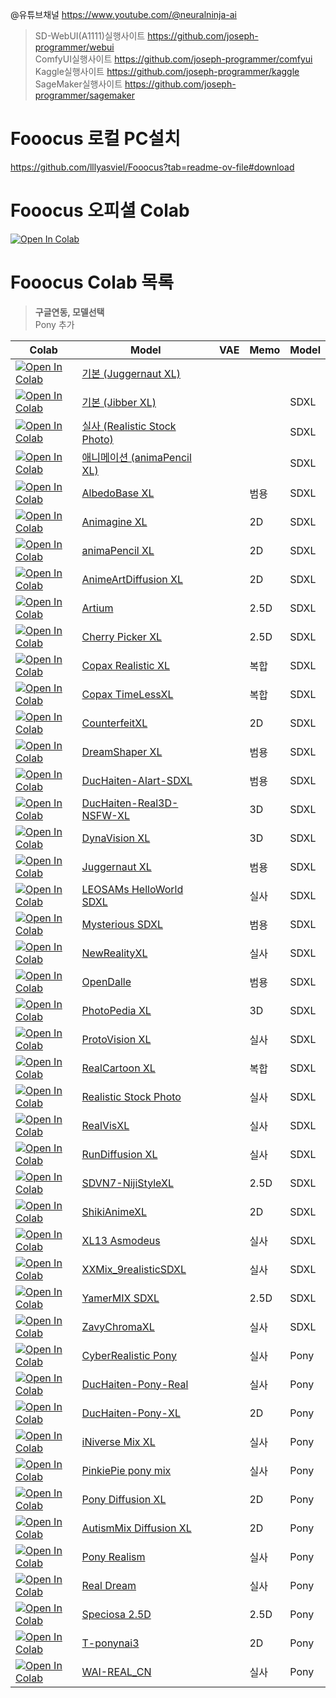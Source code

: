 @유튜브채널 https://www.youtube.com/@neuralninja-ai  

> SD-WebUI(A1111)실행사이트 https://github.com/joseph-programmer/webui  
> ComfyUI실행사이트 https://github.com/joseph-programmer/comfyui  
> Kaggle실행사이트 https://github.com/joseph-programmer/kaggle  
> SageMaker실행사이트 https://github.com/joseph-programmer/sagemaker  

# Fooocus 로컬 PC설치

https://github.com/lllyasviel/Fooocus?tab=readme-ov-file#download

# Fooocus 오피셜 Colab

[![Open In Colab](https://colab.research.google.com/assets/colab-badge.svg)](https://colab.research.google.com/github/lllyasviel/Fooocus/blob/main/fooocus_colab.ipynb) 

# Fooocus Colab 목록

> **구글연동, 모델선택**  
> Pony 추가

| Colab                                                                                                                                                                                            | Model                                                                                  | VAE  | Memo                    | Model                  |
| ------------------------------------------------------------------------------------------------------------------------------------------------------------------------------------------------ | -------------------------------------------------------------------------------------- | ---- | ----------------------- | ---------------------- |
| [![Open In Colab](https://raw.githubusercontent.com/joseph-programmer/colab/master/icons/colab-badge.svg)](https://colab.research.google.com/github/joseph-programmer/fooocus/blob/master/stable/default_webui_colab.ipynb) | [기본 (Juggernaut XL)](https://civitai.com/models/133005/juggernaut-xl)     
| [![Open In Colab](https://raw.githubusercontent.com/joseph-programmer/colab/master/icons/colab-badge.svg)](https://colab.research.google.com/github/joseph-programmer/fooocus/blob/master/stable/jibber_webui_colab.ipynb) | [기본 (Jibber XL)](https://civitai.com/models/194768/jib-mix-realistic-xl)                 |  |                       | SDXL            |
| [![Open In Colab](https://raw.githubusercontent.com/joseph-programmer/colab/master/icons/colab-badge.svg)](https://colab.research.google.com/github/joseph-programmer/fooocus/blob/master/stable/realistic_webui_colab.ipynb) | [실사 (Realistic Stock Photo)](https://civitai.com/models/139565/realistic-stock-photo)                    |  |                       | SDXL            |
| [![Open In Colab](https://raw.githubusercontent.com/joseph-programmer/colab/master/icons/colab-badge.svg)](https://colab.research.google.com/github/joseph-programmer/fooocus/blob/master/stable/anime_webui_colab.ipynb) | [애니메이션 (animaPencil XL)](https://civitai.com/models/261336/animapencil-xl)                    |  |                       | SDXL            |
| [![Open In Colab](https://raw.githubusercontent.com/joseph-programmer/colab/master/icons/colab-badge-nightly.svg)](https://colab.research.google.com/github/joseph-programmer/fooocus/blob/master/stable/albedo_base_xl_webui_colab.ipynb) | [AlbedoBase XL](https://civitai.com/models/140737/albedobase-xl)                    |  | 범용                      | SDXL           |
| [![Open In Colab](https://raw.githubusercontent.com/joseph-programmer/colab/master/icons/colab-badge-nightly.svg)](https://colab.research.google.com/github/joseph-programmer/fooocus/blob/master/stable/animagine_xl_webui_colab.ipynb) | [Animagine XL](https://huggingface.co/cagliostrolab/animagine-xl-3.0)                    |  | 2D                      | SDXL           |
| [![Open In Colab](https://raw.githubusercontent.com/joseph-programmer/colab/master/icons/colab-badge-nightly.svg)](https://colab.research.google.com/github/joseph-programmer/fooocus/blob/master/stable/anima_pencil_xl_webui_colab.ipynb) | [animaPencil XL](https://civitai.com/models/261336/animapencil-xl)                    |  | 2D                      | SDXL           |
| [![Open In Colab](https://raw.githubusercontent.com/joseph-programmer/colab/master/icons/colab-badge-nightly.svg)](https://colab.research.google.com/github/joseph-programmer/fooocus/blob/master/stable/anime_art_diffusion_xl_webui_colab.ipynb) | [AnimeArtDiffusion XL](https://civitai.com/models/117259/anime-art-diffusion-xl)                    |  | 2D                      | SDXL           |
| [![Open In Colab](https://raw.githubusercontent.com/joseph-programmer/colab/master/icons/colab-badge-nightly.svg)](https://colab.research.google.com/github/joseph-programmer/fooocus/blob/master/stable/artium_webui_colab.ipynb) | [Artium](https://civitai.com/models/216439/artium)                    |  | 2.5D                      | SDXL           |
| [![Open In Colab](https://raw.githubusercontent.com/joseph-programmer/colab/master/icons/colab-badge-nightly.svg)](https://colab.research.google.com/github/joseph-programmer/fooocus/blob/master/stable/cherry_picker_xl_webui_colab.ipynb) | [Cherry Picker XL](https://civitai.com/models/125680/cherry-picker-xl)                    |  | 2.5D                      | SDXL           |
| [![Open In Colab](https://raw.githubusercontent.com/joseph-programmer/colab/master/icons/colab-badge-nightly.svg)](https://colab.research.google.com/github/joseph-programmer/fooocus/blob/master/stable/copax_realistic_xl_webui_colab.ipynb) | [Copax Realistic XL](https://civitai.com/models/118111/copax-realistic-xl-sdxl10)                    |  | 복합                      | SDXL           |
| [![Open In Colab](https://raw.githubusercontent.com/joseph-programmer/colab/master/icons/colab-badge-nightly.svg)](https://colab.research.google.com/github/joseph-programmer/fooocus/blob/master/stable/copax_time_less_xl_webui_colab.ipynb) | [Copax TimeLessXL](https://civitai.com/models/118111/copax-timelessxl-sdxl10)                    |  | 복합                      | SDXL           |
| [![Open In Colab](https://raw.githubusercontent.com/joseph-programmer/colab/master/icons/colab-badge-nightly.svg)](https://colab.research.google.com/github/joseph-programmer/fooocus/blob/master/stable/counterfeit_xl_webui_colab.ipynb) | [CounterfeitXL](https://civitai.com/models/118406/counterfeitxl)                    |  | 2D                      | SDXL           |
| [![Open In Colab](https://raw.githubusercontent.com/joseph-programmer/colab/master/icons/colab-badge-nightly.svg)](https://colab.research.google.com/github/joseph-programmer/fooocus/blob/master/stable/dreamshaper_xl_webui_colab.ipynb) | [DreamShaper XL](https://civitai.com/models/112902/dreamshaper-xl10)                    |  | 범용                      | SDXL           |
| [![Open In Colab](https://raw.githubusercontent.com/joseph-programmer/colab/master/icons/colab-badge-nightly.svg)](https://colab.research.google.com/github/joseph-programmer/fooocus/blob/master/stable/duchaiten_aiart_sdxl_webui_colab.ipynb) | [DucHaiten-AIart-SDXL](https://civitai.com/models/118756/duchaiten-aiart-sdxl)                    |  | 범용                      | SDXL           |
| [![Open In Colab](https://raw.githubusercontent.com/joseph-programmer/colab/master/icons/colab-badge-nightly.svg)](https://colab.research.google.com/github/joseph-programmer/fooocus/blob/master/stable/duchaiten_real3d_xl_webui_colab.ipynb) | [DucHaiten-Real3D-NSFW-XL](https://civitai.com/models/247266/duchaiten-real3d-nsfw-xl)                    |  | 3D                      | SDXL           |
| [![Open In Colab](https://raw.githubusercontent.com/joseph-programmer/colab/master/icons/colab-badge-nightly.svg)](https://colab.research.google.com/github/joseph-programmer/fooocus/blob/master/stable/dynavision_xl_webui_colab.ipynb) | [DynaVision XL](https://civitai.com/models/122606/dynavision-xl-all-in-one-stylized-3d-sfw-and-nsfw-output-no-refiner-needed)                    |  | 3D                      | SDXL           |
| [![Open In Colab](https://raw.githubusercontent.com/joseph-programmer/colab/master/icons/colab-badge-nightly.svg)](https://colab.research.google.com/github/joseph-programmer/fooocus/blob/master/stable/juggernaut_xl_webui_colab.ipynb) | [Juggernaut XL](https://civitai.com/models/133005/juggernaut-xl)                    |  | 범용                      | SDXL           |
| [![Open In Colab](https://raw.githubusercontent.com/joseph-programmer/colab/master/icons/colab-badge-nightly.svg)](https://colab.research.google.com/github/joseph-programmer/fooocus/blob/master/stable/leosams_helloworld_sdxl_webui_colab.ipynb) | [LEOSAMs HelloWorld SDXL](https://civitai.com/models/43977/leosams-helloworld-sdxl-base-model)                    |  | 실사                      | SDXL           |
| [![Open In Colab](https://raw.githubusercontent.com/joseph-programmer/colab/master/icons/colab-badge-nightly.svg)](https://colab.research.google.com/github/joseph-programmer/fooocus/blob/master/stable/mysterious_sdxl_webui_colab.ipynb) | [Mysterious SDXL](https://civitai.com/models/118441/lah-mysterious-or-sdxl)                    |  | 범용                      | SDXL           |
| [![Open In Colab](https://raw.githubusercontent.com/joseph-programmer/colab/master/icons/colab-badge-nightly.svg)](https://colab.research.google.com/github/joseph-programmer/fooocus/blob/master/stable/new_reality_xl_webui_colab.ipynb) | [NewRealityXL ](https://civitai.com/api/download/models/275491)                    |  | 실사                      | SDXL           |
| [![Open In Colab](https://raw.githubusercontent.com/joseph-programmer/colab/master/icons/colab-badge-nightly.svg)](https://colab.research.google.com/github/joseph-programmer/fooocus/blob/master/stable/open_dalle_v11_webui_colab.ipynb) | [OpenDalle](https://civitai.com/models/238116?modelVersionId=275681)                    |  | 범용                      | SDXL           |
| [![Open In Colab](https://raw.githubusercontent.com/joseph-programmer/colab/master/icons/colab-badge-nightly.svg)](https://colab.research.google.com/github/joseph-programmer/fooocus/blob/master/stable/photo_pedia_xl_webui_colab.ipynb) | [PhotoPedia XL](https://civitai.com/models/189109/photopedia-xl)                    |  | 3D                      | SDXL           |
| [![Open In Colab](https://raw.githubusercontent.com/joseph-programmer/colab/master/icons/colab-badge-nightly.svg)](https://colab.research.google.com/github/joseph-programmer/fooocus/blob/master/stable/proto_vision_xl_webui_colab.ipynb) | [ProtoVision XL](https://civitai.com/models/125703/protovision-xl-high-fidelity-3d-photorealism-anime-hyperrealism-no-refiner-needed)                    |  | 실사                      | SDXL           |
| [![Open In Colab](https://raw.githubusercontent.com/joseph-programmer/colab/master/icons/colab-badge-nightly.svg)](https://colab.research.google.com/github/joseph-programmer/fooocus/blob/master/stable/real_cartoon_xl_webui_colab.ipynb) | [RealCartoon XL](https://civitai.com/models/125907/realcartoon-xl)                    |  | 복합                      | SDXL           |
| [![Open In Colab](https://raw.githubusercontent.com/joseph-programmer/colab/master/icons/colab-badge-nightly.svg)](https://colab.research.google.com/github/joseph-programmer/fooocus/blob/master/stable/realistic_webui_colab.ipynb) | [Realistic Stock Photo](https://civitai.com/models/139565/realistic-stock-photo)                    |  | 실사                      | SDXL           |
| [![Open In Colab](https://raw.githubusercontent.com/joseph-programmer/colab/master/icons/colab-badge-nightly.svg)](https://colab.research.google.com/github/joseph-programmer/fooocus/blob/master/stable/real_vis_xl_webui_colab.ipynb) | [RealVisXL](https://civitai.com/models/139562/realvisxl-v30-turbo?modelVersionId=268861)                    |  | 실사                      | SDXL           |
| [![Open In Colab](https://raw.githubusercontent.com/joseph-programmer/colab/master/icons/colab-badge-nightly.svg)](https://colab.research.google.com/github/joseph-programmer/fooocus/blob/master/stable/rundiffusion_xl_webui_colab.ipynb) | [RunDiffusion XL](https://civitai.com/models/120964/rundiffusion-xl)                    |  | 실사                      | SDXL           |
| [![Open In Colab](https://raw.githubusercontent.com/joseph-programmer/colab/master/icons/colab-badge-nightly.svg)](https://colab.research.google.com/github/joseph-programmer/fooocus/blob/master/stable/sdvn6_niji_style_xl_webui_colab.ipynb) | [SDVN7-NijiStyleXL](https://civitai.com/models/123307/sdvn7-nijistylexl)                    |  | 2.5D                      | SDXL           |
| [![Open In Colab](https://raw.githubusercontent.com/joseph-programmer/colab/master/icons/colab-badge-nightly.svg)](https://colab.research.google.com/github/joseph-programmer/fooocus/blob/master/stable/shikianimexl_webui_colab.ipynb) | [ShikiAnimeXL](https://civitai.com/models/119163/shikianimexl)                    |  | 2D                      | SDXL           |
| [![Open In Colab](https://raw.githubusercontent.com/joseph-programmer/colab/master/icons/colab-badge-nightly.svg)](https://colab.research.google.com/github/joseph-programmer/fooocus/blob/master/stable/xl13_asmodeus_webui_colab.ipynb) | [XL13 Asmodeus](https://civitai.com/models/134646/xl13-asmodeus-sfw-and-nsfw)                    |  | 실사                      | SDXL           |
| [![Open In Colab](https://raw.githubusercontent.com/joseph-programmer/colab/master/icons/colab-badge-nightly.svg)](https://colab.research.google.com/github/joseph-programmer/fooocus/blob/master/stable/xxmix_9realistic_sdxl_webui_colab.ipynb) | [XXMix_9realisticSDXL](https://civitai.com/models/124421/xxmix9realisticsdxl)                    |  | 실사                      | SDXL           |
| [![Open In Colab](https://raw.githubusercontent.com/joseph-programmer/colab/master/icons/colab-badge-nightly.svg)](https://colab.research.google.com/github/joseph-programmer/fooocus/blob/master/stable/yamer_mix_xl_webui_colab.ipynb) | [YamerMIX SDXL](https://civitai.com/models/84040/sdxl-unstable-diffusers-yamermix)                    |  | 2.5D                      | SDXL           |
| [![Open In Colab](https://raw.githubusercontent.com/joseph-programmer/colab/master/icons/colab-badge-nightly.svg)](https://colab.research.google.com/github/joseph-programmer/fooocus/blob/master/stable/zavychroma_xl_webui_colab.ipynb) | [ZavyChromaXL](https://civitai.com/models/119229/zavychromaxl)                    |  | 실사                      | SDXL           |
| [![Open In Colab](https://raw.githubusercontent.com/joseph-programmer/colab/master/icons/colab-badge-install.svg)](https://colab.research.google.com/github/joseph-programmer/fooocus/blob/master/stable/cyberrealisticpony_webui_colab.ipynb) | [CyberRealistic Pony](https://civitai.com/models/443821/cyberrealistic-pony)                    |  | 실사                      | Pony           |
| [![Open In Colab](https://raw.githubusercontent.com/joseph-programmer/colab/master/icons/colab-badge-install.svg)](https://colab.research.google.com/github/joseph-programmer/fooocus/blob/master/stable/duchaitenponyreal_webui_colab.ipynb) | [DucHaiten-Pony-Real](https://civitai.com/models/477851/duchaiten-pony-real)                    |  | 실사                      | Pony           |
| [![Open In Colab](https://raw.githubusercontent.com/joseph-programmer/colab/master/icons/colab-badge-install.svg)](https://colab.research.google.com/github/joseph-programmer/fooocus/blob/master/stable/duchaitenponyxl_webui_colab.ipynb) | [DucHaiten-Pony-XL](https://civitai.com/models/376450/duchaiten-pony-xl-no-score)                    |  | 2D                      | Pony           |
| [![Open In Colab](https://raw.githubusercontent.com/joseph-programmer/colab/master/icons/colab-badge-install.svg)](https://colab.research.google.com/github/joseph-programmer/fooocus/blob/master/stable/iniversemixxl_webui_colab.ipynb) | [iNiverse Mix XL](https://civitai.com/models/226533/iniverse-mix-xlsfw-and-nsfw)                    |  | 실사                      | Pony           |
| [![Open In Colab](https://raw.githubusercontent.com/joseph-programmer/colab/master/icons/colab-badge-install.svg)](https://colab.research.google.com/github/joseph-programmer/fooocus/blob/master/stable/pinkiepieponymix_webui_colab.ipynb) | [PinkiePie pony mix](https://civitai.com/models/457669/pinkiepie-pony-mix)                    |  | 실사                      | Pony           |
| [![Open In Colab](https://raw.githubusercontent.com/joseph-programmer/colab/master/icons/colab-badge-install.svg)](https://colab.research.google.com/github/joseph-programmer/fooocus/blob/master/stable/pony_diffusion_xl_webui_colab.ipynb) | [Pony Diffusion XL](https://civitai.com/models/257749/pony-diffusion-v6-xl?modelVersionId=290640)                    |  | 2D                      | Pony           |
| [![Open In Colab](https://raw.githubusercontent.com/joseph-programmer/colab/master/icons/colab-badge-install.svg)](https://colab.research.google.com/github/joseph-programmer/fooocus/blob/master/stable/autism_mix_xl_webui_colab.ipynb) | [AutismMix Diffusion XL](https://civitai.com/models/288584/autismmix-sdxl?modelVersionId=324619)                    |  | 2D                      | Pony           |
| [![Open In Colab](https://raw.githubusercontent.com/joseph-programmer/colab/master/icons/colab-badge-install.svg)](https://colab.research.google.com/github/joseph-programmer/fooocus/blob/master/stable/ponyrealism_webui_colab.ipynb) | [Pony Realism](https://civitai.com/models/372465/pony-realism)                    |  | 실사                      | Pony           |
| [![Open In Colab](https://raw.githubusercontent.com/joseph-programmer/colab/master/icons/colab-badge-install.svg)](https://colab.research.google.com/github/joseph-programmer/fooocus/blob/master/stable/realdream_webui_colab.ipynb) | [Real Dream](https://civitai.com/models/372465/realdream)                    |  | 실사                      | Pony           |
| [![Open In Colab](https://raw.githubusercontent.com/joseph-programmer/colab/master/icons/colab-badge-install.svg)](https://colab.research.google.com/github/joseph-programmer/fooocus/blob/master/stable/speciosa25d_webui_colab.ipynb) | [Speciosa 2.5D](https://civitai.com/models/560402/speciosa-25d)                    |  | 2.5D                      | Pony           |
| [![Open In Colab](https://raw.githubusercontent.com/joseph-programmer/colab/master/icons/colab-badge-install.svg)](https://colab.research.google.com/github/joseph-programmer/fooocus/blob/master/stable/tponynai3_webui_colab.ipynb) | [T-ponynai3](https://civitai.com/models/317902/t-ponynai3)                    |  | 2D                      | Pony           |
| [![Open In Colab](https://raw.githubusercontent.com/joseph-programmer/colab/master/icons/colab-badge-install.svg)](https://colab.research.google.com/github/joseph-programmer/fooocus/blob/master/stable/wairealcn_webui_colab.ipynb) | [WAI-REAL_CN](https://civitai.com/models/469902/wai-realcn)                    |  | 실사                      | Pony           |
